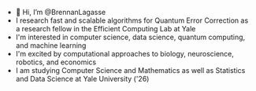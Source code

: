 - 👋 Hi, I’m @BrennanLagasse
- I research fast and scalable algorithms for Quantum Error Correction as a research fellow in the Efficient Computing Lab at Yale
- I'm interested in computer science, data science, quantum computing, and machine learning
- I'm excited by computational approaches to biology, neuroscience, robotics, and economics
- I am studying Computer Science and Mathematics as well as Statistics and Data Science at Yale University ('26) 

<!---
BrennanLagasse/BrennanLagasse is a ✨ special ✨ repository because its `README.md` (this file) appears on your GitHub profile.
You can click the Preview link to take a look at your changes.
--->
